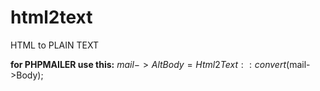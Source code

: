 # html2text
HTML to PLAIN TEXT


__for PHPMAILER use this:__
    $mail->AltBody  =  Html2Text::convert($mail->Body);
